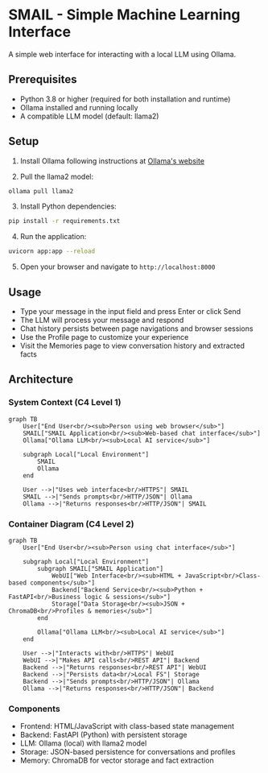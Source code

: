 # SMAIL - Simple Machine Learning Interface

A simple web interface for interacting with a local LLM using Ollama.

## Prerequisites

- Python 3.8 or higher (required for both installation and runtime)
- Ollama installed and running locally
- A compatible LLM model (default: llama2)

## Setup

1. Install Ollama following instructions at [Ollama's website](https://ollama.ai/)

2. Pull the llama2 model:
```bash
ollama pull llama2
```

3. Install Python dependencies:
```bash
pip install -r requirements.txt
```

4. Run the application:
```bash
uvicorn app:app --reload
```

5. Open your browser and navigate to `http://localhost:8000`

## Usage

- Type your message in the input field and press Enter or click Send
- The LLM will process your message and respond
- Chat history persists between page navigations and browser sessions
- Use the Profile page to customize your experience
- Visit the Memories page to view conversation history and extracted facts

## Architecture

### System Context (C4 Level 1)
```mermaid
graph TB
    User["End User<br/><sub>Person using web browser</sub>"]
    SMAIL["SMAIL Application<br/><sub>Web-based chat interface</sub>"]
    Ollama["Ollama LLM<br/><sub>Local AI service</sub>"]
    
    subgraph Local["Local Environment"]
        SMAIL
        Ollama
    end
    
    User -->|"Uses web interface<br/>HTTPS"| SMAIL
    SMAIL -->|"Sends prompts<br/>HTTP/JSON"| Ollama
    Ollama -->|"Returns responses<br/>HTTP/JSON"| SMAIL
```

### Container Diagram (C4 Level 2)
```mermaid
graph TB
    User["End User<br/><sub>Person using chat interface</sub>"]
    
    subgraph Local["Local Environment"]
        subgraph SMAIL["SMAIL Application"]
            WebUI["Web Interface<br/><sub>HTML + JavaScript<br/>Class-based components</sub>"]
            Backend["Backend Service<br/><sub>Python + FastAPI<br/>Business logic & sessions</sub>"]
            Storage["Data Storage<br/><sub>JSON + ChromaDB<br/>Profiles & memories</sub>"]
        end
        
        Ollama["Ollama LLM<br/><sub>Local AI service</sub>"]
    end
    
    User -->|"Interacts with<br/>HTTPS"| WebUI
    WebUI -->|"Makes API calls<br/>REST API"| Backend
    Backend -->|"Returns responses<br/>REST API"| WebUI
    Backend -->|"Persists data<br/>Local FS"| Storage
    Backend -->|"Sends prompts<br/>HTTP/JSON"| Ollama
    Ollama -->|"Returns responses<br/>HTTP/JSON"| Backend
```

### Components
- Frontend: HTML/JavaScript with class-based state management
- Backend: FastAPI (Python) with persistent storage
- LLM: Ollama (local) with llama2 model
- Storage: JSON-based persistence for conversations and profiles
- Memory: ChromaDB for vector storage and fact extraction

